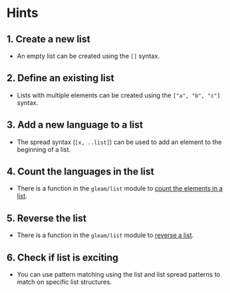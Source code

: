 # Hints

## 1. Create a new list

- An empty list can be created using the `[]` syntax.

## 2. Define an existing list

- Lists with multiple elements can be created using the `["a", "b", "c"]` syntax.

## 3. Add a new language to a list

- The spread syntax (`[x, ..list]`) can be used to add an element to the beginning of a list.

## 4. Count the languages in the list

- There is a function in the `gleam/list` module to [count the elements in a list][length].

## 5. Reverse the list

- There is a function in the `gleam/list` module to [reverse a list][reverse].

## 6. Check if list is exciting

- You can use pattern matching using the list and list spread patterns to match on specific list structures.

[reverse]: https://hexdocs.pm/gleam_stdlib/gleam/list.html#reverse
[length]: https://hexdocs.pm/gleam_stdlib/gleam/list.html#length